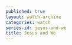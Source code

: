 ```yaml
---
published: true
layout: watch-archive
categories: watch
series-id: jesus-and-we
title: Jesus and We
---
```

